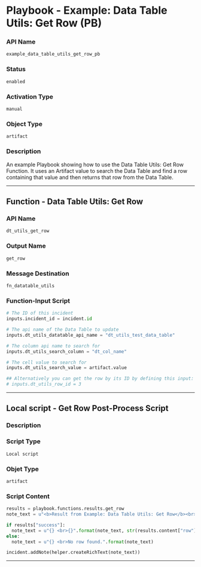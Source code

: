 <!--
    DO NOT MANUALLY EDIT THIS FILE
    THIS FILE IS AUTOMATICALLY GENERATED WITH resilient-sdk codegen
    Generated with resilient-sdk v49.0.4423
-->

# Playbook - Example: Data Table Utils: Get Row (PB)

### API Name
`example_data_table_utils_get_row_pb`

### Status
`enabled`

### Activation Type
`manual`

### Object Type
`artifact`

### Description
An example Playbook showing how to use the Data Table Utils: Get Row Function. It uses an Artifact value to search the Data Table and find a row containing that value and then returns that row from the Data Table.


---
## Function - Data Table Utils: Get Row

### API Name
`dt_utils_get_row`

### Output Name
`get_row`

### Message Destination
`fn_datatable_utils`

### Function-Input Script
```python
# The ID of this incident
inputs.incident_id = incident.id

# The api name of the Data Table to update
inputs.dt_utils_datatable_api_name = "dt_utils_test_data_table"

# The column api name to search for
inputs.dt_utils_search_column = "dt_col_name"

# The cell value to search for
inputs.dt_utils_search_value = artifact.value

## Alternatively you can get the row by its ID by defining this input:
# inputs.dt_utils_row_id = 3
```

---

## Local script - Get Row Post-Process Script

### Description


### Script Type
`Local script`

### Objet Type
`artifact`

### Script Content
```python
results = playbook.functions.results.get_row
note_text = u"<b>Result from Example: Data Table Utils: Get Row</b><br> search value: {}".format(results["inputs"]["dt_utils_search_value"])

if results["success"]:
  note_text = u"{} <br>{}".format(note_text, str(results.content["row"]))
else:
  note_text = u"{} <br>No row found.".format(note_text)

incident.addNote(helper.createRichText(note_text))
```

---
